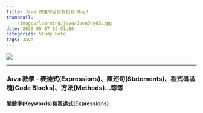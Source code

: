 ```yaml
---
title: Java 快速學習自我挑戰 Day3
thumbnail:
  - /images/learning/java/JavaDay03.jpg
date: 2020-05-07 16:51:10
categories: Study Note
tags: Java
---
```

<img src="/images/learning/java/JavaDay03.jpg">

***
### Java 教學 - 表達式(Expressions)、陳述句(Statements)、程式碼區塊(Code Blocks)、方法(Methods)...等等
#### 關鍵字(Keywords)和表達式(Expressions)





